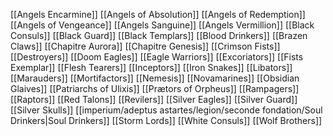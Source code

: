 [[Angels Encarmine]]
[[Angels of Absolution]]
[[Angels of Redemption]]
[[Angels of Vengeance]]
[[Angels Sanguine]]
[[Angels Vermillion]]
[[Black Consuls]]
[[Black Guard]]
[[Black Templars]]
[[Blood Drinkers]]
[[Brazen Claws]]
[[Chapitre Aurora]]
[[Chapitre Genesis]]
[[Crimson Fists]]
[[Destroyers]]
[[Doom Eagles]]
[[Eagle Warriors]]
[[Excoriators]]
[[Fists Exemplar]]
[[Flesh Tearers]]
[[Inceptors]]
[[Iron Snakes]]
[[Libators]]
[[Marauders]]
[[Mortifactors]]
[[Nemesis]]
[[Novamarines]]
[[Obsidian Glaives]]
[[Patriarchs of Ulixis]]
[[Prætors of Orpheus]]
[[Rampagers]]
[[Raptors]]
[[Red Talons]]
[[Revilers]]
[[Silver Eagles]]
[[Silver Guard]]
[[Silver Skulls]]
[[imperium/adeptus astartes/legion/seconde fondation/Soul Drinkers|Soul Drinkers]]
[[Storm Lords]]
[[White Consuls]]
[[Wolf Brothers]]
